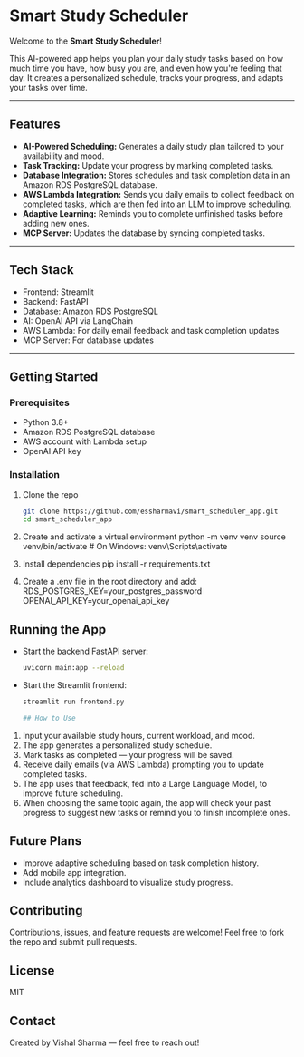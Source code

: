 # Smart Study Scheduler

Welcome to the **Smart Study Scheduler**! 

This AI-powered app helps you plan your daily study tasks based on how much time you have, how busy you are, and even how you're feeling that day. It creates a personalized schedule, tracks your progress, and adapts your tasks over time.

---

## Features

- **AI-Powered Scheduling:** Generates a daily study plan tailored to your availability and mood.
- **Task Tracking:** Update your progress by marking completed tasks.
- **Database Integration:** Stores schedules and task completion data in an Amazon RDS PostgreSQL database.
- **AWS Lambda Integration:** Sends you daily emails to collect feedback on completed tasks, which are then fed into an LLM to improve scheduling.
- **Adaptive Learning:** Reminds you to complete unfinished tasks before adding new ones.
- **MCP Server:** Updates the database by syncing completed tasks.

---

## Tech Stack

- Frontend: Streamlit
- Backend: FastAPI
- Database: Amazon RDS PostgreSQL
- AI: OpenAI API via LangChain
- AWS Lambda: For daily email feedback and task completion updates
- MCP Server: For database updates

---

## Getting Started

### Prerequisites

- Python 3.8+
- Amazon RDS PostgreSQL database
- AWS account with Lambda setup
- OpenAI API key

### Installation

1. Clone the repo

   ```bash
   git clone https://github.com/essharmavi/smart_scheduler_app.git
   cd smart_scheduler_app
2. Create and activate a virtual environment
  python -m venv venv
  source venv/bin/activate      # On Windows: venv\Scripts\activate
3. Install dependencies
  pip install -r requirements.txt
4. Create a .env file in the root directory and add:
  RDS_POSTGRES_KEY=your_postgres_password
  OPENAI_API_KEY=your_openai_api_key

## Running the App

- Start the backend FastAPI server:

  ```bash
  uvicorn main:app --reload

- Start the Streamlit frontend:
  ```bash
  streamlit run frontend.py

  ## How to Use

1. Input your available study hours, current workload, and mood.  
2. The app generates a personalized study schedule.  
3. Mark tasks as completed — your progress will be saved.  
4. Receive daily emails (via AWS Lambda) prompting you to update completed tasks.  
5. The app uses that feedback, fed into a Large Language Model, to improve future scheduling.  
6. When choosing the same topic again, the app will check your past progress to suggest new tasks or remind you to finish incomplete ones.

## Future Plans

- Improve adaptive scheduling based on task completion history.  
- Add mobile app integration.  
- Include analytics dashboard to visualize study progress.

## Contributing

Contributions, issues, and feature requests are welcome! Feel free to fork the repo and submit pull requests.

## License

MIT

## Contact

Created by Vishal Sharma — feel free to reach out!




